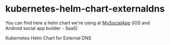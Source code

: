 # kubernetes-helm-chart-externaldns

You can find here a helm chart we're using at [MySocialApp](https://mysocialapp.io) (iOS and Android social app builder - SaaS)

Kubernetes Helm Chart for External DNS
